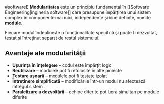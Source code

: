 #softwareE
**Modularitatea** este un principiu fundamental în [[Software Engineering|ingineria software]] care presupune împărțirea unui sistem complex în componente mai mici, independente și bine definite, numite **module**.

Fiecare modul îndeplinește o funcționalitate specifică și poate fi dezvoltat, testat și întreținut separat de restul sistemului.

## Avantaje ale modularității

- **Ușurința în înțelegere** – codul este împărțit logic
- **Reutilizare** – modulele pot fi refolosite în alte proiecte
- **Testare ușoară** – modulele pot fi testate izolat
- **Întreținere simplificată** – modificările într-un modul nu afectează întregul sistem
- **Paralelizare a dezvoltării** – echipe diferite pot lucra simultan pe module diferite